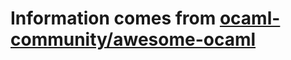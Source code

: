 # Information comes from [ocaml-community/awesome-ocaml](https://github.com/ocaml-community/awesome-ocaml)

